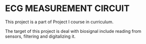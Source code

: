 # ECG MEASUREMENT CIRCUIT

This project is a part of Project I course in curriculum.

The target of this project is deal with biosignal include reading from sensors, filtering and digitalizing it. 
